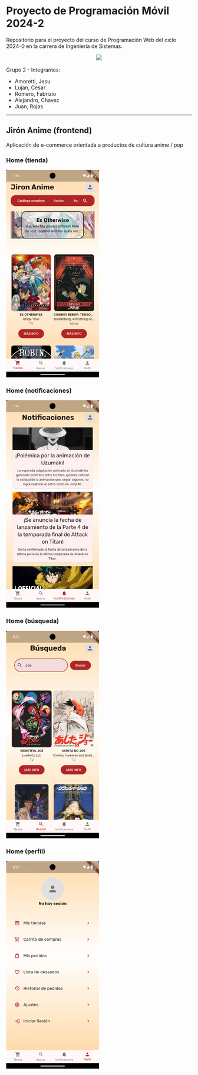 # Proyecto de Programación Móvil 2024-2

Repositorio para el proyecto del curso de Programación Web del ciclo 2024-0 en la carrera de Ingeniería de Sistemas.

<p align="center">
  <img src="https://www.ulima.edu.pe/sites/default/files/styles/600x300/public/news/img/escudo_600x300-01_1.jpg?itok=0_61sHmS"/>
</p>

Grupo 2 - Integrantes:
- Amoretti, Jesu
- Lujan, Cesar
- Romero, Fabrizio
- Alejandro, Chavez
- Juan, Rojas

---

## Jirón Anime (frontend)

Aplicación de e-commerce orientada a productos de cultura anime / pop

### Home (tienda)
<img src="images/Screenshot_1732884307.png" width="50%">

### Home (notificaciones)
<img src="images/Screenshot_1732884374.png" width="50%">

### Home (búsqueda)
<img src="images/Screenshot_1732886466.png" width="50%">

### Home (perfil)
<img src="images/Screenshot_1732886551.png" width="50%">
